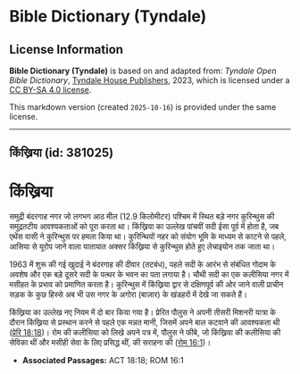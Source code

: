 # Bible Dictionary (Tyndale)

## License Information

**Bible Dictionary (Tyndale)** is based on and adapted from: _Tyndale Open Bible Dictionary_, [Tyndale House Publishers](https://tyndaleopenresources.com/), 2023, which is licensed under a [CC BY-SA 4.0 license](https://creativecommons.org/licenses/by-sa/4.0/legalcode.en).

This markdown version (created `2025-10-16`) is provided under the same license.



--------------------------------

## किंख्रिया (id: 381025)

किंख्रिया
=========

समुद्री बंदरगाह नगर जो लगभग आठ मील (12\.9 किलोमीटर) पश्चिम में स्थित बड़े नगर कुरिन्थुस की समुद्रतटीय आवश्यकताओं को पूरा करता था। किंख्रिया का उल्लेख पांचवीं सदी ईसा पूर्व में होता है, जब एथेंस वासी ने कुरिन्थुस पर हमला किया था। कुरिन्थियों नहर को संयोग भूमि के माध्यम से काटने से पहले, आसिया से यूरोप जाने वाला यातायात अक्सर किंख्रिया से कुरिन्थुस होते हुए लेचाइयोन तक जाता था।

1963 में शुरू की गई खुदाई ने बंदरगाह की दीवार (तटबंध), पहले सदी के आरंभ से संबंधित गोदाम के अवशेष और एक बड़े दूसरे सदी के पत्थर के भवन का पता लगाया है। चौथी सदी का एक कलीसिया नगर में मसीहत के प्रभाव को प्रमाणित करता है। कुरिन्थुस में किंख्रिया द्वार से दक्षिणपूर्व की ओर जाने वाली प्राचीन सड़क के कुछ हिस्से अब भी उस नगर के अगोरा (बाज़ार) के खंडहरों में देखे जा सकते हैं।

किंख्रिया का उल्लेख नए नियम में दो बार किया गया है। प्रेरित पौलुस ने अपनी तीसरी मिशनरी यात्रा के दौरान किंख्रिया से प्रस्थान करने से पहले एक मन्नत मानी, जिसमें अपने बाल कटवाने की आवश्यकता थी ([प्रेरि 18:18](https://ref.ly/Acts18:18))। रोम की कलीसिया को लिखे अपने पत्र में, पौलुस ने फीबे, जो किंख्रिया की कलीसिया की सेविका थीं और मसीही सेवा के लिए प्रसिद्ध थीं, की सराहना की ([रोम 16:1](https://ref.ly/Rom16:1))।

* **Associated Passages:** ACT 18:18; ROM 16:1

